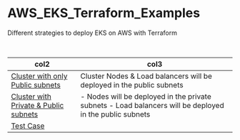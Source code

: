 # AWS_EKS_Terraform_Examples
Different strategies to deploy EKS on AWS with Terraform


<br>



| col2                                               | col3                                                         |
| -------------------------------------------------- | ------------------------------------------------------------ |
| [Cluster with only Public subnets](Example-1)      | Cluster Nodes & Load balancers will be deployed in the public subnets |
| [Cluster with Private & Public subnets](Example-2) | - Nodes will be deployed in the private subnets - Load balancers will be deployed in the public subnets |
| [Test Case](Test-Case)                             |                                                              |

